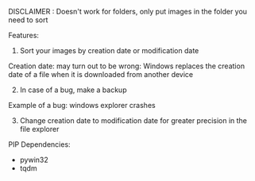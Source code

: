 
DISCLAIMER : Doesn't work for folders, only put images in the folder you need to sort

Features:
1. Sort your images by creation date or modification date

Creation date: may turn out to be wrong: Windows replaces the creation date of a file when it is downloaded from another device

2. In case of a bug, make a backup

Example of a bug: windows explorer crashes

3. Change creation date to modification date for greater precision in the file explorer




PIP Dependencies:
- pywin32
- tqdm
